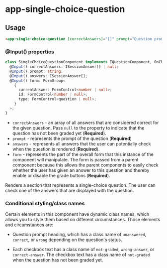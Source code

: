 # app-single-choice-question

## Usage

```html
<app-single-choice-question [correctAnswers]="[]" prompt="Question prompt" [answers]="[]" [form]="insert form array here"></app-single-choice-question>
```

### @Input() properties
```typescript
class SingleChoiceQuestionComponent implements IQuestionComponent, OnChanges {
  @Input() correctAnswers: ISessionAnswer[] | null;
  @Input() prompt: string;
  @Input() answers: ISessionAnswer[];
  @Input() form: FormGroup<
    {
      currentAnswer: FormControl<number | null>;
      id: FormControl<number | null>;
      type: FormControl<question | null>;
    }
  >;
}
```

* ``correctAnswers`` - an array of all answers that are considered correct for the given question. Pass ``null`` to the property to indicate that the question has not been graded yet (**Required**).
* ``prompt`` - represents the prompt of the question (**Required**)
* ``answers`` - represents all answers that the user can potentially check when the question is rendered (**Required**).
* ``form`` - represents the part of the overall form that this instance of the component will manipulate. The form is passed from a parent component because this allows the parent components to easily check whether the user has given an answer to this question and thereby enable or disable the grade buttons (**Required**).


Renders a section that represents a single-choice question. The user can check one of the answers that are displayed with the question.

### Conditional styling/class names
Certain elements in this component have dynamic class names, which allows you to style them based on different circumstances. Those elements and circumstances are:

* Question prompt heading, which has a class name of ``unanswered``, ``correct``, or ``wrong`` depending on the question's status.

* Each checkbox text has a class name of ``not-graded``, ``wrong-answer``, or ``correct-answer``. The checkbox text has a class name of ``not-graded`` when the question has not been graded yet.